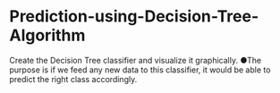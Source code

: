 # Prediction-using-Decision-Tree-Algorithm
Create the Decision Tree classifier and visualize it graphically. ●The purpose is if we feed any new data to this classifier, it would be able to predict the right class accordingly.
